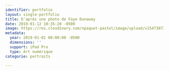 ```yaml
---
identifier: portfolio
layout: single-portfolio
title: D'après une photo de Faye Dunaway
date: 2019-01-12 10:35:20 -0500
image: https://res.cloudinary.com/npaquet-pastel/image/upload/v1547307359/49791393_2239017769700791_2221102445470154752_n.jpg
metadata:
  year: 2019-01-01 00:00:00 -0500
  dimensions: ''
  support: iPad Pro
  type: Art numérique
categorie: portraits

---
```

